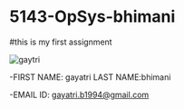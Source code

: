 # 5143-OpSys-bhimani
#this is my first assignment



![gaytri](https://cloud.githubusercontent.com/assets/16843273/12522937/440d2270-c119-11e5-9ee4-a3e3d851b9ad.jpg)

-FIRST NAME: gayatri  LAST NAME:bhimani

-EMAIL ID: gayatri.b1994@gmail.com
